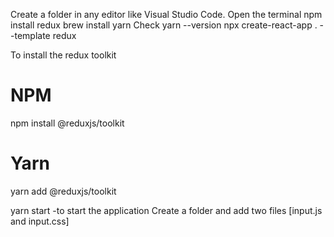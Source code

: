 Create a folder in any editor like Visual Studio Code.
Open the terminal
                  npm install redux
                  brew install yarn
Check yarn --version 
        npx create-react-app . --template redux

To install the redux toolkit 
# NPM
npm install @reduxjs/toolkit

# Yarn
yarn add @reduxjs/toolkit

yarn start -to start the application
Create a folder and add two files [input.js and input.css]

